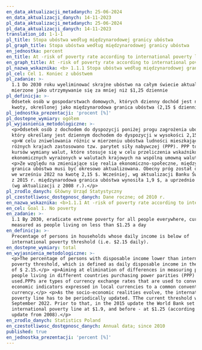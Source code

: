 ```yaml
---
en_data_aktualizacji_metadanych: 25-06-2024
en_data_aktualizacji_danych: 14-11-2023
pl_data_aktualizacji_metadanych: 25-06-2024
pl_data_aktualizacji_danych: 14-11-2023
translation_id: 1-1-1
pl_title: Stopa ubóstwa według międzynarodowej granicy ubóstwa
pl_graph_title: Stopa ubóstwa według międzynarodowej granicy ubóstwa
en_jednostka: percent
en_title: At -risk of poverty rate according to international poverty line
en_graph_title: At -risk of poverty rate according to international poverty line
pl_nazwa_wskaznika: <b> 1.1.1 Stopa ubóstwa według międzynarodowej granicy ubóstwa</b>
pl_cel: Cel 1. Koniec z ubóstwem
pl_zadanie: >-
  1.1 Do 2030 roku wyeliminować skrajne ubóstwo na całym świecie aktualnie
  mierzone jako utrzymywanie się za mniej niż $1,25 dziennie
pl_definicja: >-
  Odsetek osób w gospodarstwach domowych, których dzienny dochód jest niższy od
  kwoty, określonej jako międzynarodowa granica ubóstwa (2,15 $ dziennie).
pl_jednostka_prezentacji: 'procent [%]'
pl_dostepne_wymiary: ogółem
pl_wyjasnienia_metodologiczne: >-
  <p>Odsetek osób z dochodem do dyspozycji poniżej progu zagrożenia ubóstwem,
  który określany jest dziennym dochodem do dyspozycji w wysokości 2,15 $.</p>
  <p>W celu zniwelowania różnic w mierzeniu ubóstwa ludności mieszkającej w
  różnych krajach zastosowano tzw. parytet siły nabywczej (PPP). PPP to rodzaj
  kursów wymiany walut, które stosuje się w celu przeliczenia wskaźników
  ekonomicznych wyrażonych w walutach krajowych na wspólną umowną walutę. </p>
  <p>Ze względu na zmieniające się realia ekonomiczno-społeczne, międzynarodowa
  granica ubóstwa musi być okresowo aktualizowana. Obecny próg został określony
  we wrześniu 2022 na kwotę 2,15 $. Wcześniej, wg aktualizacji Banku Światowego
  z 2015 r. międzynarodowa granica ubóstwa wynosiła 1,9 $, a uprzednio - 1,25 $
  (wg aktualizacji z 2008 r.).</p>
pl_zrodlo_danych: Główny Urząd Statystyczny
pl_czestotliwosc_dostępnosc_danych: Dane roczne; od 2010 r.
en_nazwa_wskaznika: <b>1.1.1 At -risk of poverty rate according to international poverty line</b>
en_cel: Goal 1. No poverty
en_zadanie: >-
  1.1 By 2030, eradicate extreme poverty for all people everywhere, currently
  measured as people living on less than $1.25 a day
en_definicja: >-
  Precentage of persons in households whose daily income is below of
  international poverty threshold (i.e. $2.15 daily).
en_dostepne_wymiary: total
en_wyjasnienia_metodologiczne: >-
  <p>The percentage of persons with disposable income lower than international
  poverty threshold, which is defined as daily disposable income in the amount
  of $ 2.15.</p> <p>Aiming at elimination of differences in measuring poverty of
  people living in different countries purchasing power parities (PPP) were
  used.PPPs are types of currency exchange rates that are used to convert
  economic indicators expressed in local currencies to a common conventional
  currency.</p> <p>As the socio-economic realities evolve, the international
  poverty line has to be periodically updated. TThe current threshold was set in
  September 2022. Prior to that, in the 2015 update the World Bank set the
  international poverty line at $1.9, and before - at $1.25 (according to the
  update from 2008).</p>
en_zrodlo_danych: Statistics Poland
en_czestotliwosc_dostępnosc_danych: Annual data; since 2010
published: true
en_jednostka_prezentacji: 'percent [%]'
---
```


